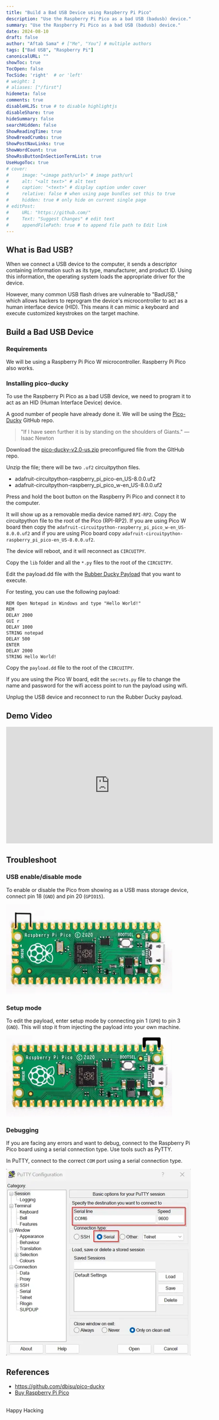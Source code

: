 ```yaml
---
title: "Build a Bad USB Device using Raspberry Pi Pico"
description: "Use the Raspberry Pi Pico as a bad USB (badusb) device."
summary: "Use the Raspberry Pi Pico as a bad USB (badusb) device."
date: 2024-08-10
draft: false
author: "Aftab Sama" # ["Me", "You"] # multiple authors
tags: ["Bad USB", "Raspberry Pi"]
canonicalURL: ""
showToc: true
TocOpen: false
TocSide: 'right'  # or 'left'
# weight: 1
# aliases: ["/first"]
hidemeta: false
comments: true
disableHLJS: true # to disable highlightjs
disableShare: true
hideSummary: false
searchHidden: false
ShowReadingTime: true
ShowBreadCrumbs: true
ShowPostNavLinks: true
ShowWordCount: true
ShowRssButtonInSectionTermList: true
UseHugoToc: true
# cover:
#     image: "<image path/url>" # image path/url
#     alt: "<alt text>" # alt text
#     caption: "<text>" # display caption under cover
#     relative: false # when using page bundles set this to true
#     hidden: true # only hide on current single page
# editPost:
#     URL: "https://github.com/"
#     Text: "Suggest Changes" # edit text
#     appendFilePath: true # to append file path to Edit link
---
```


## What is Bad USB?

When we connect a USB device to the computer, it sends a descriptor containing information such as its type, manufacturer, and product ID. Using this information, the operating system loads the appropriate driver for the device.

However, many common USB flash drives are vulnerable to "BadUSB," which allows hackers to reprogram the device's microcontroller to act as a human interface device (HID). This means it can mimic a keyboard and execute customized keystrokes on the target machine.

## Build a Bad USB Device

### Requirements

We will be using a Raspberry Pi Pico W microcontroller. Raspberry Pi Pico also works.

### Installing pico-ducky

To use the Raspberry Pi Pico as a bad USB device, we need to program it to act as an HID (Human Interface Device) device.

A good number of people have already done it. We will be using the [Pico-Ducky](https://github.com/dbisu/pico-ducky) GitHub repo.

> "If I have seen further it is by standing on the shoulders of Giants."
— Isaac Newton

Download the [pico-ducky-v2.0-us.zip](https://github.com/dbisu/pico-ducky/releases/download/v2.0/pico-ducky-v2.0-us.zip) preconfigured file from the GItHub repo.

Unzip the file; there will be two `.uf2` circuitpython files.
- adafruit-circuitpython-raspberry_pi_pico-en_US-8.0.0.uf2
- adafruit-circuitpython-raspberry_pi_pico_w-en_US-8.0.0.uf2

Press and hold the boot button on the Raspberry Pi Pico and connect it to the computer.

It will show up as a removable media device named `RPI-RP2`.
Copy the circuitpython file to the root of the Pico (RPI-RP2).
If you are using Pico W board then copy the `adafruit-circuitpython-raspberry_pi_pico_w-en_US-8.0.0.uf2` and if you are using Pico board copy `adafruit-circuitpython-raspberry_pi_pico-en_US-8.0.0.uf2`.

The device will reboot, and it will reconnect as `CIRCUITPY`.

Copy the `lib` folder and all the `*.py` files to the root of the `CIRCUITPY`.

Edit the payload.dd file with the [Rubber Ducky Payload](https://github.com/hak5/usbrubberducky-payloads) that you want to execute.

For testing, you can use the following payload:
```
REM Open Notepad in Windows and type "Hello World!"
REM
DELAY 2000
GUI r
DELAY 1000
STRING notepad
DELAY 500
ENTER
DELAY 2000
STRING Hello World!
```
Copy the `payload.dd` file to the root of the `CIRCUITPY`.

If you are using the Pico W board, edit the `secrets.py` file to change the name and password for the wifi access point to run the payload using wifi.

Unplug the USB device and reconnect to run the Rubber Ducky payload.

## Demo Video

<iframe width="560" height="315" src="https://www.youtube-nocookie.com/embed/Mskv-wwqtX0?rel=0" title="YouTube video player" frameborder="0" loading="lazy" referrerpolicy="no-referrer" allowfullscreen></iframe>


## Troubleshoot

### USB enable/disable mode

To enable or disable the Pico from showing as a USB mass storage device, connect pin 18 (`GND`) and pin 20 (`GPIO15`).

![USB enable or disable mode](images/usb-enable-or-disable-mode.webp#center)

### Setup mode

To edit the payload, enter setup mode by connecting pin 1 (`GP0`) to pin 3 (`GND`).
This will stop it from injecting the payload into your own machine.

![setup mode](images/setup-mode.webp#center)

### Debugging

If you are facing any errors and want to debug, connect to the Raspberry Pi Pico board using a serial connection type. Use tools such as PyTTY.

In PuTTY, connect to the correct `COM` port using a serial connection type.

![PuTTY serial port connection](images/putty-connect-pico-board.webp#center)

## References
- https://github.com/dbisu/pico-ducky
- [Buy Raspberry Pi Pico](https://www.raspberrypi.com/products/raspberry-pi-pico/#:~:text=Buy%20Raspberry%20Pi%20Pico%20series)

<br>
Happy Hacking
